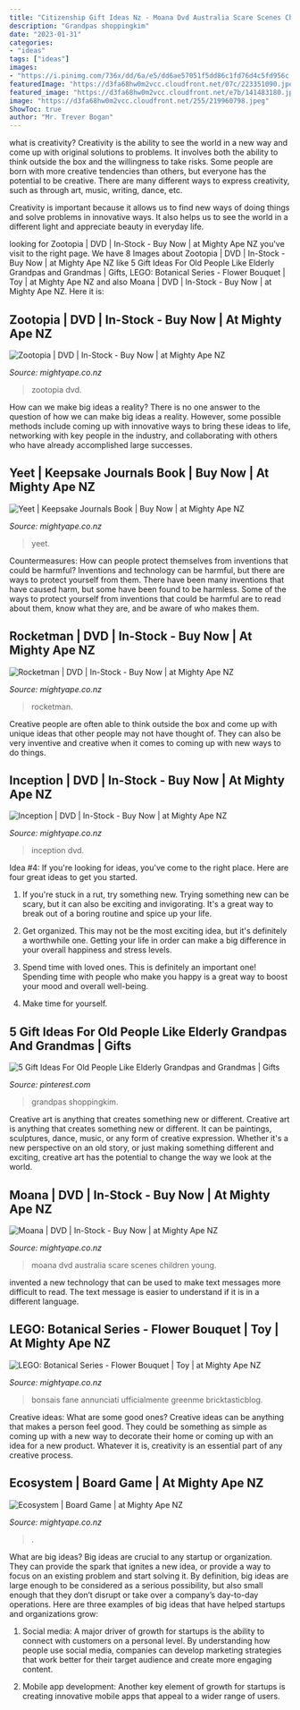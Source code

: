 ```yaml
---
title: "Citizenship Gift Ideas Nz - Moana Dvd Australia Scare Scenes Children Young"
description: "Grandpas shoppingkim"
date: "2023-01-31"
categories:
- "ideas"
tags: ["ideas"]
images:
- "https://i.pinimg.com/736x/dd/6a/e5/dd6ae57051f5dd86c1fd76d4c5fd956c.jpg"
featuredImage: "https://d3fa68hw0m2vcc.cloudfront.net/07c/223351090.jpeg"
featured_image: "https://d3fa68hw0m2vcc.cloudfront.net/e7b/141483180.jpeg"
image: "https://d3fa68hw0m2vcc.cloudfront.net/255/219960798.jpeg"
ShowToc: true
author: "Mr. Trever Bogan"
---
```



what is creativity?
Creativity is the ability to see the world in a new way and come up with original solutions to problems. It involves both the ability to think outside the box and the willingness to take risks.
Some people are born with more creative tendencies than others, but everyone has the potential to be creative. There are many different ways to express creativity, such as through art, music, writing, dance, etc.

Creativity is important because it allows us to find new ways of doing things and solve problems in innovative ways. It also helps us to see the world in a different light and appreciate beauty in everyday life.

	

		
looking for Zootopia | DVD | In-Stock - Buy Now | at Mighty Ape NZ you've visit to the right page. We have 8 Images about Zootopia | DVD | In-Stock - Buy Now | at Mighty Ape NZ like 5 Gift Ideas For Old People Like Elderly Grandpas and Grandmas | Gifts, LEGO: Botanical Series - Flower Bouquet | Toy | at Mighty Ape NZ and also Moana | DVD | In-Stock - Buy Now | at Mighty Ape NZ. Here it is:
		
    
## Zootopia | DVD | In-Stock - Buy Now | At Mighty Ape NZ

<img loading=lazy src="https://d3fa68hw0m2vcc.cloudfront.net/e7b/141483180.jpeg" onerror="this.onerror=null;this.src='https://tse4.mm.bing.net/th?id=OIP.KDqMgmeQi5x63Blppm2yXwHaKc&amp;pid=15.1';" alt="Zootopia | DVD | In-Stock - Buy Now | at Mighty Ape NZ">

_Source: mightyape.co.nz_

>zootopia dvd. 

	

How can we make big ideas a reality?
There is no one answer to the question of how we can make big ideas a reality. However, some possible methods include coming up with innovative ways to bring these ideas to life, networking with key people in the industry, and collaborating with others who have already accomplished large successes.

    
## Yeet | Keepsake Journals Book | Buy Now | At Mighty Ape NZ

<img loading=lazy src="https://d3fa68hw0m2vcc.cloudfront.net/07c/223351090.jpeg" onerror="this.onerror=null;this.src='https://tse2.mm.bing.net/th?id=OIP.StdGZL3lkeHKC7itz3cDgQAAAA&amp;pid=15.1';" alt="Yeet | Keepsake Journals Book | Buy Now | at Mighty Ape NZ">

_Source: mightyape.co.nz_

>yeet. 

	

Countermeasures: How can people protect themselves from inventions that could be harmful?
Inventions and technology can be harmful, but there are ways to protect yourself from them. There have been many inventions that have caused harm, but some have been found to be harmless. Some of the ways to protect yourself from inventions that could be harmful are to read about them, know what they are, and be aware of who makes them.

    
## Rocketman | DVD | In-Stock - Buy Now | At Mighty Ape NZ

<img loading=lazy src="https://d3fa68hw0m2vcc.cloudfront.net/255/219960798.jpeg" onerror="this.onerror=null;this.src='https://tse1.mm.bing.net/th?id=OIP.2jzDLBIYf5wRSZZQ4RdqxQHaKc&amp;pid=15.1';" alt="Rocketman | DVD | In-Stock - Buy Now | at Mighty Ape NZ">

_Source: mightyape.co.nz_

>rocketman. 

	

Creative people are often able to think outside the box and come up with unique ideas that other people may not have thought of. They can also be very inventive and creative when it comes to coming up with new ways to do things.

    
## Inception | DVD | In-Stock - Buy Now | At Mighty Ape NZ

<img loading=lazy src="https://d3fa68hw0m2vcc.cloudfront.net/a3e/18879799.jpeg" onerror="this.onerror=null;this.src='https://tse4.mm.bing.net/th?id=OIP.t9vA2J94X2eHW28_thsZ0gHaKf&amp;pid=15.1';" alt="Inception | DVD | In-Stock - Buy Now | at Mighty Ape NZ">

_Source: mightyape.co.nz_

>inception dvd. 

	

Idea #4:
If you're looking for ideas, you've come to the right place. Here are four great ideas to get you started.
1. If you're stuck in a rut, try something new. Trying something new can be scary, but it can also be exciting and invigorating. It's a great way to break out of a boring routine and spice up your life.

2. Get organized. This may not be the most exciting idea, but it's definitely a worthwhile one. Getting your life in order can make a big difference in your overall happiness and stress levels.

3. Spend time with loved ones. This is definitely an important one! Spending time with people who make you happy is a great way to boost your mood and overall well-being.

4. Make time for yourself.

    
## 5 Gift Ideas For Old People Like Elderly Grandpas And Grandmas | Gifts

<img loading=lazy src="https://i.pinimg.com/736x/dd/6a/e5/dd6ae57051f5dd86c1fd76d4c5fd956c.jpg" onerror="this.onerror=null;this.src='https://tse4.mm.bing.net/th?id=OIP.58QzUyq6rOnZ44rwUhT_SgHaLG&amp;pid=15.1';" alt="5 Gift Ideas For Old People Like Elderly Grandpas and Grandmas | Gifts">

_Source: pinterest.com_

>grandpas shoppingkim. 

	

Creative art is anything that creates something new or different.
Creative art is anything that creates something new or different. It can be paintings, sculptures, dance, music, or any form of creative expression. Whether it's a new perspective on an old story, or just making something different and exciting, creative art has the potential to change the way we look at the world.

    
## Moana | DVD | In-Stock - Buy Now | At Mighty Ape NZ

<img loading=lazy src="https://d3fa68hw0m2vcc.cloudfront.net/2f5/175974103.jpeg" onerror="this.onerror=null;this.src='https://tse2.mm.bing.net/th?id=OIP.CIGEPjkOwp28quPI6zkp6QHaKc&amp;pid=15.1';" alt="Moana | DVD | In-Stock - Buy Now | at Mighty Ape NZ">

_Source: mightyape.co.nz_

>moana dvd australia scare scenes children young. 

	

invented a new technology that can be used to make text messages more difficult to read. The text message is easier to understand if it is in a different language.

    
## LEGO: Botanical Series - Flower Bouquet | Toy | At Mighty Ape NZ

<img loading=lazy src="https://d3fa68hw0m2vcc.cloudfront.net/c83/239273455.jpeg" onerror="this.onerror=null;this.src='https://tse1.mm.bing.net/th?id=OIP.mPr-UJL_46C3eiMepblOHgHaLG&amp;pid=15.1';" alt="LEGO: Botanical Series - Flower Bouquet | Toy | at Mighty Ape NZ">

_Source: mightyape.co.nz_

>bonsais fane annunciati ufficialmente greenme bricktasticblog. 

	

Creative ideas: What are some good ones?
Creative ideas can be anything that makes a person feel good. They could be something as simple as coming up with a new way to decorate their home or coming up with an idea for a new product. Whatever it is, creativity is an essential part of any creative process.

    
## Ecosystem | Board Game | At Mighty Ape NZ

<img loading=lazy src="https://d3fa68hw0m2vcc.cloudfront.net/06c/224883167.jpeg" onerror="this.onerror=null;this.src='https://tse2.mm.bing.net/th?id=OIP.4Xb1kmU5S6Puq6a1GNSsPgHaH6&amp;pid=15.1';" alt="Ecosystem | Board Game | at Mighty Ape NZ">

_Source: mightyape.co.nz_

>. 

	

What are big ideas?
Big ideas are crucial to any startup or organization. They can provide the spark that ignites a new idea, or provide a way to focus on an existing problem and start solving it. By definition, big ideas are large enough to be considered as a serious possibility, but also small enough that they don’t disrupt or take over a company’s day-to-day operations. Here are three examples of big ideas that have helped startups and organizations grow:
1. Social media: A major driver of growth for startups is the ability to connect with customers on a personal level. By understanding how people use social media, companies can develop marketing strategies that work better for their target audience and create more engaging content.

2. Mobile app development: Another key element of growth for startups is creating innovative mobile apps that appeal to a wider range of users.

